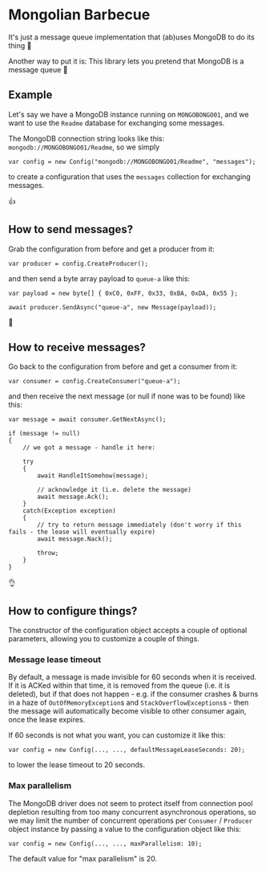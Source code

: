 # Mongolian Barbecue

It's just a message queue implementation that (ab)uses MongoDB to do its thing :eyes:

Another way to put it is: This library lets you pretend that MongoDB is a message queue :speak_no_evil:

## Example

Let's say we have a MongoDB instance running on `MONGOBONGO01`, and we want to use the `Readme` database for exchanging some messages.

The MongoDB connection string looks like this: `mongodb://MONGOBONGO01/Readme`, so we simply

	var config = new Config("mongodb://MONGOBONGO01/Readme", "messages");

to create a configuration that uses the `messages` collection for exchanging messages.

:+1:



## How to send messages?

Grab the configuration from before and get a producer from it:

	var producer = config.CreateProducer();

and then send a byte array payload to `queue-a` like this:

	var payload = new byte[] { 0xC0, 0xFF, 0x33, 0xBA, 0xDA, 0x55 };

	await producer.SendAsync("queue-a", new Message(payload));

:clap:



## How to receive messages?

Go back to the configuration from before and get a consumer from it:

	var consumer = config.CreateConsumer("queue-a");

and then receive the next message (or null if none was to be found) like this:

	var message = await consumer.GetNextAsync();

	if (message != null) 
	{
		// we got a message - handle it here:

		try
		{
			await HandleItSomehow(message);
			
			// acknowledge it (i.e. delete the message)
			await message.Ack();
		}
		catch(Exception exception) 
		{
			// try to return message immediately (don't worry if this fails - the lease will eventually expire)
			await message.Nack();

			throw;
		}
	}

:ok_hand:



## How to configure things?

The constructor of the configuration object accepts a couple of optional parameters, allowing you to customize a couple of things.

### Message lease timeout

By default, a message is made invisible for 60 seconds when it is received. If it is ACKed within that time, it is removed from the queue
(i.e. it is deleted), but if that does not happen - e.g. if the consumer crashes & burns in a haze of `OutOfMemoryException`s and 
`StackOverflowExceptions`s - then the message will automatically become visible to other consumer again, once the lease expires.

If 60 seconds is not what you want, you can customize it like this:

    var config = new Config(..., ..., defaultMessageLeaseSeconds: 20);

to lower the lease timeout to 20 seconds.

### Max parallelism

The MongoDB driver does not seem to protect itself from connection pool depletion resulting from too many concurrent asynchronous
operations, so we may limit the number of concurrent operations per `Consumer` / `Producer` object instance by passing a value
to the configuration object like this:

    var config = new Config(..., ..., maxParallelism: 10);

The default value for "max parallelism" is 20.